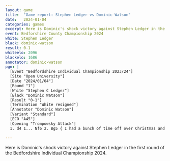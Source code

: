 ```yaml
---
layout: game
title:  "Game report: Stephen Ledger vs Dominic Watson"
date:   2024-01-04
categories: games
excerpt: Here is Dominic's shock victory against Stephen Ledger in the first round of the Bedfordshire Individual Championship 2024. A combination of time of and opening study and perhaps a bit of a Christmas hangover for Steve led to a shaky but nice finish and Dominic's best win to date by far!
event: Bedforshire County Championship 2024
white: Stephen Ledger
black: dominic-watson
result: 0-1
whiteelo: 2096
blackelo: 1686
annotator: dominic-watson
pgn: |
  [Event "Bedfordshire Individual Championship 2023/24"]
  [Site "Open University"]
  [Date "2024/01/04"]
  [Round "1"]
  [White "Stephen C Ledger"]
  [Black "Dominic Watson"]
  [Result "0-1"]
  [Termination "White resigned"]
  [Annotator "Dominic Watson"]
  [Variant "Standard"]
  [ECO "A45"]
  [Opening "Trompowsky Attack"]
  1. d4 1... Nf6 2. Bg5 { I had a bunch of time off over Christmas and had looked up Steven's games online and found a handful of games as white, but all quite old. Had seen he played d4 and Trompowski after 1.. Nf6. So I over prepared on lines in that opening and without a doubt gave me an edge here, at least on time and going into the middle game. Was basically theory up until move 12. } 2... d5 3. Bxf6 3... exf6 4. e3 4... Bd6 5. c4 5... dxc4 6. Bxc4 6... O-O 7. Nc3 7... f5 8. Nf3 8... Nd7 9. Qc2 9... Nf6 10. O-O 10... a6 11. Rac1 11... b5 12. Bd3 12... g6 { Arriving at my aimed structure that mitigates the doubled pawn and lack of center control. At this point I think I had around 30m more on my clock. } 13. Rfd1 13... Bb7 14. Ne5? 14... Qe7?! 15. f4? 15... c5 16. Re1 16... Rac8 17. Qf2 17... Rfe8 18. a3 18... c4 19. Be2 19... Ne4 { Planning on kicking the Knight that while it looked potent on e4 was eventually kickable. } 20. Nxe4 20... Bxe4 21. h3 21... f6 22. Nf3 22... Bc7?! (22... Bd5 23. Bd1 Bc7 24. Re2 Ba5 25. Bc2 Qd7 26. Nh2 Bb6 27. Nf1 Kg7 28. Bd1 Ba5 29. Nd2) 23. Nd2 23... Ba5 24. Bf3?! { Steven getting very low on time at this point. } 24... Bxf3 25. gxf3 25... c3 26. bxc3 26... Bxc3 27. Re2? 27... Qxa3 28. Rd1 28... Qe7 29. Nf1 29... Rcd8 30. Ng3 30... b4 31. Rd3?! 31... a5 32. Ra2?! {  [%csl Ga2,Gb4,Gd4] } 32... b3 { I used a little time here - torn between Qb7 and this force of exchange. I didn't like the passed pawn on the d file and was starting to feel the pressure of being in a strong position with eyes on the board. But decided on this line rather than trying to keep hold of the pawns. } 33. Rxc3 33... bxa2 34. Qxa2+ 34... Qf7 35. Qxa5 35... Ra8 36. Qc5 36... Qf8?? { My heart rate increasing and starting to panic, even though I had lots of time on the clock. } 37. Qd5+?! 37... Kh8 38. Nf1 38... Ra3?! 39. Rc7 39... Re7?! 40. Qc5?! 40... Re8 41. Qc6 41... Raa8 42. Qd7 42... Qg8 43. Rb7?? 43... g5 { I think the only move here and thankfully it came to me. Was starting to fear the worst with King stuck and all pieces defending. } 44. fxg5? 44... Qxg5+ 45. Kh1 45... Qg6 46. Ng3?! 46... Rg8 { } 47. Qc7 { } 47... Ra1+ { } 48. Kh2 { [%cal Gg6g3] } 48... f4 { } { Adrian pointed out that Qxg3 worked here. But this felt like the right approach and was pleased to find it. Either blockades the h2-b8 diagonal, or allows ..Qc2 } 49. Qxf4 { } 49... Qc2+ { } { White resigns } 0-1

---
```


Here is Dominic's shock victory against Stephen Ledger in the first round of the Bedfordshire Individual Championship 2024.
